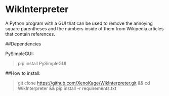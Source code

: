 # WikInterpreter
A Python program with a GUI that can be used to remove the annoying square parentheses and the numbers inside of them from Wikipedia articles that contain references.

##Dependencies

PySimpleGUI:

> pip install PySimpleGUI


##How to install:
> git clone https://github.com/XenoKage/WikInterpreter.git && cd WikInterpreter && pip install -r requirements.txt
